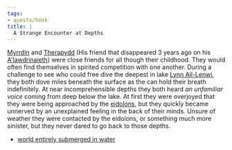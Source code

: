 ```yaml
---
tags:
- quests/hook
title: |
  A Strange Encounter at Depths
---
```


[Myrrdin](People/Party/Myrrdin%20Chosaach.md) and [Therapydd](People/Therapydd.md) (His friend that disappeared 3 years ago on his [A'lawdrinaieth](Things/A'lawdrinaieth.md)) were close friends for all though their childhood. They would often find themselves in spirited competition with one another. During a challenge to see who could free dive the deepest in lake [Lynn Ail-Lenwi](Locations/Cloud%20Sea/Shards/The%20Forlorn%20Shiver/Lynn%20Ail-Lenwi.md), they both dove miles beneath the surface as the can hold their breath indefinitely. At near incomprehensible depths they both heard *an unfamiliar voice* coming from deep below the lake. At first they were overjoyed that they were being approached by the [eidolons](Deities/Eidolons%20of%20The%20Forlorn%20Shiver.md), but they quickly became unnerved by an unexplained feeling in the back of their minds. Unsure of weather they were contacted by the eidolons, or something much more sinister, but they never dared to go back to those depths.

* [world entirely submerged in water](Locations/world%20entirely%20submerged%20in%20water/world%20entirely%20submerged%20in%20water.md)
